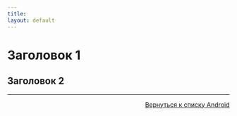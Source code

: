```yaml
---
title: 
layout: default
---
```


# Заголовок 1

## Заголовок 2



---
<p align="right"><a href="https://lazykpub.github.io/Lazykpub/pages/android">Вернуться к списку Android</a></p>
